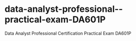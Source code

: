 # data-analyst-professional--practical-exam-DA601P
Data Analyst Professional Certification Practical Exam DA601P
